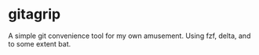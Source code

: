 # gitagrip
A simple git convenience tool for my own amusement. Using fzf, delta, and to some extent bat.
